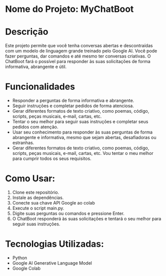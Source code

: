 # Nome do Projeto:  MyChatBoot

# Descrição

Este projeto permite que você tenha conversas abertas e descontraídas com um modelo de linguagem grande treinado pelo Google AI. Você pode fazer perguntas, dar comandos e até mesmo ter conversas criativas. O ChatBoot fará o possível para responder às suas solicitações de forma informativa, abrangente e útil. 

# Funcionalidades

+ Responder a perguntas de forma informativa e abrangente.
+ Seguir instruções e completar pedidos de forma atenciosa.
+ Gerar diferentes formatos de texto criativo, como poemas, código, scripts, peças musicais, e-mail, cartas, etc.
+ Tentar o seu melhor para seguir suas instruções e completar seus pedidos com atenção.
+ Usar seu conhecimento para responder às suas perguntas de forma abrangente e informativa, mesmo que sejam abertas, desafiadoras ou estranhas.
+ Gerar diferentes formatos de texto criativo, como poemas, código, scripts, peças musicais, e-mail, cartas, etc. Vou tentar o meu melhor para cumprir todos os seus requisitos.

# Como Usar:

1. Clone este repositório.
2. Instale as dependências.
3. Conecte sua chave API Google ao colab
4. Execute o script main.py.
5. Digite suas perguntas ou comandos e pressione Enter.
6. O ChatBoot responderá às suas solicitações e tentará o seu melhor para seguir suas instruções.

# Tecnologias Utilizadas:

+ Python
+ Google AI Generative Language Model
+ Google Colab
